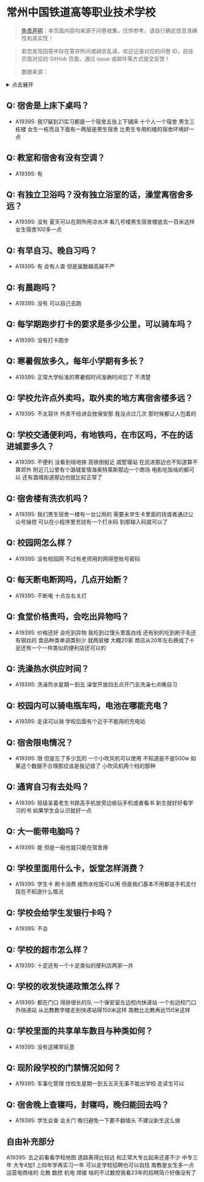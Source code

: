# 常州中国铁道高等职业技术学校

> [免责声明](https://colleges.chat/#_3)：本页面内容均来源于问卷收集，仅供参考，请自行确定信息准确性和真实性！

> 若您发现回答中存在答非所问或胡言乱语，欢迎记录对应的问卷 ID，前往页面对应的 GitHub 页面，通过 issue 或邮件等方式提交反馈！

> 数据来源：

<details><summary>点击展开</summary>
<ul>
<li>A19395: 匿名 (2023 年 06 月)</li>
</ul>
</details>

## Q: 宿舍是上床下桌吗？

- A19395: 我17届到21实习都是一个宿舍五张上下铺床 十个人一个宿舍 男生三栋楼 女生一栋而且下面有一两层是男生宿舍 比男生专用的楼的宿舍环境好一点

## Q: 教室和宿舍有没有空调？

- A19395: 有

## Q: 有独立卫浴吗？没有独立浴室的话，澡堂离宿舍多远？

- A19395: 没有 夏天可以在厕所用凉水冲 看几号楼男生宿舍楼底去一百米这样 女生宿舍100多一点

## Q: 有早自习、晚自习吗？

- A19395: 有 会有人查 但是届数越高越不严

## Q: 有晨跑吗？

- A19395: 没有 可以自己去跑

## Q: 每学期跑步打卡的要求是多少公里，可以骑车吗？

- A19395: 没有打卡跑步

## Q: 寒暑假放多久，每年小学期有多长？

- A19395: 正常大学标准的寒暑假时间准确时间忘了  不清楚

## Q: 学校允许点外卖吗，取外卖的地方离宿舍楼多远？

- A19395: 不太容许 外卖不给进会放保安那 我没点过几次 那时候都让人包着的

## Q: 学校交通便利吗，有地铁吗，在市区吗，不在的话进城要多久？

- A19395: 不便利 没看到啥地铁 高铁倒挺近 戚墅堰站 在武进那边也不知道算不算郊外 附近几公里有个潞城爱情海奥特莱斯那边一个商场 电影吃饭啥的都可以 还有潞城街道那边也就比较正常了

## Q: 宿舍楼有洗衣机吗？

- A19395: 我们男生宿舍一楼有一台公用的 需要永学生卡里面的钱或者通过公众号操控 可以在小程序里充钱有一个打水码 到那输入码就可以了

## Q: 校园网怎么样？

- A19395: 没有校园网 不过有老师用的网得登账号密码

## Q: 每天断电断网吗，几点开始断？

- A19395: 不断电 十点左右关灯

## Q: 食堂价格贵吗，会吃出异物吗？

- A19395: 价格还好 会吃到异物 我吃到过馒头里面白线 还有别的吃到刷子毛还有钢丝的 食品种类单调类别少 就两层楼 大概20家 商店从20年左右换成了十足还有一个一样类似的便利店还可以的

## Q: 洗澡热水供应时间？

- A19395: 洗澡热水星期一到五 澡堂开放四五点开门去洗澡七点晚自习

## Q: 校园内可以骑电瓶车吗，电池在哪能充电？

- A19395: 走读可以骑 学校后面有个近乎不能用的充电站

## Q: 宿舍限电情况？

- A19395: 限 但是忘了多少瓦的 一个小吹风机可以使用 不知道是不是500w 如果这个数据不合理那应该是我记错了 小吹风机两个档的那种

## Q: 通宵自习有去处吗？

- A19395: 班级呆着老生书跌高手机放旁边偷玩手机或者看书 新生就好好看学习的书 如果学生会认识就好一点

## Q: 大一能带电脑吗？

- A19395: 能 但是一般也就只能在宿舍用

## Q: 学校里面用什么卡，饭堂怎样消费？

- A19395: 学生卡 刷卡消费 接热水吃饭可以用 但是我们基本不用都是手机支付 现在不知道什么情况

## Q: 学校会给学生发银行卡吗？

- A19395: 不会

## Q: 学校的超市怎么样？

- A19395: 十足还有一个十足类似的便利店两家一共

## Q: 学校的收发快递政策怎么样？

- A19395: 都在门口 得排很长的队 一个保安室左边校内快递站 一个右边校门口外快递站 从北教教学楼走到快递站得150米这样 南教比北教再远150米这样

## Q: 学校里面的共享单车数目与种类如何？

- A19395: 没有这稀罕玩意

## Q: 现阶段学校的门禁情况如何？

- A19395: 军事化管理 住校生星期一到五五天无事不能出学校 走读生可以

## Q: 宿舍晚上查寝吗，封寝吗，晚归能回去吗？

- A19395: 学生会查 会关门 晚归避免一下要不翻墙头 不建议新生这么做

## 自由补充部分

A19395: 去之前看看学校地图 道路离得比较远 和正常大专比起来还差不少 中专三年 大专4加1 上四年学再实习一年 可以走学校招聘也可以自找 南教是女生多一点 运营电商啥的 北教 数控 机电 焊接 啥的不过数控我看23年的招聘简介好像没有了